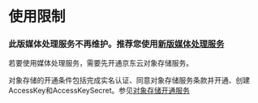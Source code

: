 # 使用限制
### 此版媒体处理服务不再维护。推荐您使用[新版媒体处理服务](https://docs.jdcloud.com/cn/media-processing-service/introduction/product-overview)

若要使用媒体处理服务，需要先开通京东云对象存储服务。

对象存储的开通条件包括完成实名认证、同意对象存储服务条款并开通、创建AccessKey和AccessKeySecret。参见[对象存储开通服务](../../../Storage-and-CDN/Object-Storage-Service/Getting-Started/Sign-Up-Service-1.md)

